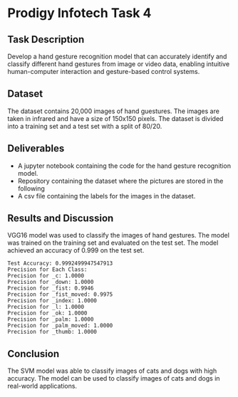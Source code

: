 # Prodigy Infotech Task 4

## Task Description

Develop a hand gesture recognition model that can accurately identify and classify different hand gestures from image or video data, enabling intuitive human-computer interaction and gesture-based control systems.

## Dataset

The dataset contains 20,000 images of hand guestures. The images are taken in infrared and have a size of 150x150 pixels. The dataset is divided into a training set and a test set with a split of 80/20.

## Deliverables

- A jupyter notebook containing the code for the hand gesture recognition model.
- Repository containing the dataset where the pictures are stored in the following
- A csv file containing the labels for the images in the dataset.

## Results and Discussion

VGG16 model was used to classify the images of hand gestures. The model was trained on the training set and evaluated on the test set. The model achieved an accuracy of 0.999 on the test set.

```
Test Accuracy: 0.9992499947547913
Precision for Each Class:
Precision for _c: 1.0000
Precision for _down: 1.0000
Precision for _fist: 0.9946
Precision for _fist_moved: 0.9975
Precision for _index: 1.0000
Precision for _l: 1.0000
Precision for _ok: 1.0000
Precision for _palm: 1.0000
Precision for _palm_moved: 1.0000
Precision for _thumb: 1.0000
```

## Conclusion

The SVM model was able to classify images of cats and dogs with high accuracy. The model can be used to classify images of cats and dogs in real-world applications.
